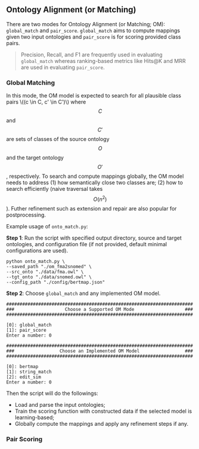 ## Ontology Alignment (or Matching)

There are two modes for Ontology Alignment (or Matching; OM): `global_match` and `pair_score`. `global_match` aims to compute mappings given two input ontologies and `pair_score` is for scoring provided class pairs. 

> Precision, Recall, and F1 are frequently used in evaluating `global_match` whereas ranking-based metrics like Hits@K and MRR are used in evaluating `pair_score`.


### Global Matching

In this mode, the OM model is expected to search for all plausible class pairs \\((c \in C, c' \in C')\\) where $$C$$ and $$C'$$ are sets of classes of the source ontology $$O$$ and the target ontology $$O'$$, respectively. To search and compute mappings globally, the OM model needs to address (1) how semantically close two classes are; (2) how to search efficiently (naive traversal takes $$O(n^2)$$). Futher refinement such as extension and repair are also popular for postprocessing.

Example usage of `onto_match.py`:

**Step 1**: Run the script with specified output directory, source and target ontologies, and configuration file (if not provided, default minimal configurations are used).

```
python onto_match.py \
--saved_path "./om_fma2snomed" \  
--src_onto "./data/fma.owl" \
--tgt_onto "./data/snomed.owl" \
--config_path "./config/bertmap.json"
```

**Step 2**: Choose `global_match` and any implemented OM model.

```
######################################################################
###                   Choose a Supported OM Mode                   ###
######################################################################

[0]: global_match
[1]: pair_score
Enter a number: 0

######################################################################
###                 Choose an Implemented OM Model                 ###
######################################################################

[0]: bertmap
[1]: string_match
[2]: edit_sim
Enter a number: 0
```

Then the script will do the followings:
- Load and parse the input ontologies;
- Train the scoring function with constructed data if the selected model is learning-based;
- Globally compute the mappings and apply any refinement steps if any.


### Pair Scoring
